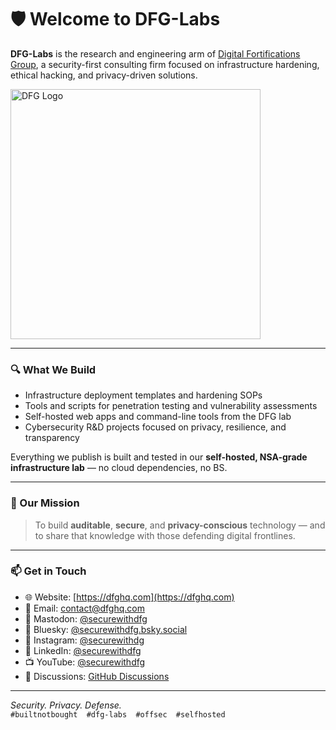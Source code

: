 # 🛡️ Welcome to DFG-Labs

**DFG-Labs** is the research and engineering arm of [Digital Fortifications Group](https://dfghq.com), a security-first consulting firm focused on infrastructure hardening, ethical hacking, and privacy-driven solutions.

<img src="https://raw.githubusercontent.com/DFG-Labs/.github/main/dfg-logo.png" alt="DFG Logo" width="400" />

---

### 🔍 What We Build

- Infrastructure deployment templates and hardening SOPs
- Tools and scripts for penetration testing and vulnerability assessments
- Self-hosted web apps and command-line tools from the DFG lab
- Cybersecurity R&D projects focused on privacy, resilience, and transparency

Everything we publish is built and tested in our **self-hosted, NSA-grade infrastructure lab** — no cloud dependencies, no BS.

---

### 🧠 Our Mission

> To build **auditable**, **secure**, and **privacy-conscious** technology — and to share that knowledge with those defending digital frontlines.

---

### 📫 Get in Touch
- 🌐 Website: [https://dfghq.com](https://dfghq.com)
- 📧 Email: [contact@dfghq.com](mailto:contact@dfghq.com)
- 🧵 Mastodon: [@securewithdfg](https://infosec.exchange/@securewithdfg)
- 🩵 Bluesky: [@securewithdfg.bsky.social](https://bsky.app/profile/securewithdfg.bsky.social)
- 📸 Instagram: [@securewithdg](https://instagram.com/securewithdg)
- 💼 LinkedIn: [@securewithdfg](https://www.linkedin.com/in/securewithdfg)
- 📺 YouTube: [@securewithdfg](https://youtube.com/@securewithdfg)
- 💬 Discussions: [GitHub Discussions](https://github.com/orgs/DFG-Labs/discussions)

---

*Security. Privacy. Defense.*  
`#builtnotbought  #dfg-labs  #offsec  #selfhosted`

